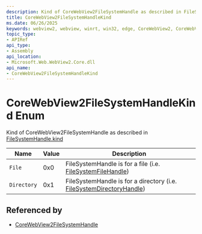 ```yaml
---
description: Kind of CoreWebView2FileSystemHandle as described in FileSystemHandle.kind
title: CoreWebView2FileSystemHandleKind
ms.date: 06/26/2025
keywords: webview2, webview, winrt, win32, edge, CoreWebView2, CoreWebView2Controller, browser control, edge html, CoreWebView2FileSystemHandleKind
topic_type:
- APIRef
api_type:
- Assembly
api_location:
- Microsoft.Web.WebView2.Core.dll
api_name:
- CoreWebView2FileSystemHandleKind
---
```


# CoreWebView2FileSystemHandleKind Enum

Kind of CoreWebView2FileSystemHandle as described in [FileSystemHandle.kind](https://developer.mozilla.org/docs/Web/API/FileSystemHandle/kind)

| Name |  Value | Description |
|--|--|--|
|`File` | 0x0  |  FileSystemHandle is for a file (i.e. [FileSystemFileHandle](https://developer.mozilla.org/docs/Web/API/FileSystemFileHandle))|
|`Directory` | 0x1  |  FileSystemHandle is for a directory (i.e. [FileSystemDirectoryHandle](https://developer.mozilla.org/docs/Web/API/FileSystemDirectoryHandle))|


## Referenced by

- [CoreWebView2FileSystemHandle](corewebview2filesystemhandle.md)
